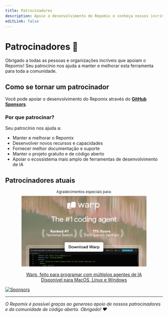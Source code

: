 ```yaml
---
title: Patrocinadores
description: Apoie o desenvolvimento do Repomix e conheça nossos incríveis patrocinadores
editLink: false
---
```


# Patrocinadores 💖

Obrigado a todas as pessoas e organizações incríveis que apoiam o Repomix! Seu patrocínio nos ajuda a manter e melhorar esta ferramenta para toda a comunidade.

## Como se tornar um patrocinador

Você pode apoiar o desenvolvimento do Repomix através do **[GitHub Sponsors](https://github.com/sponsors/yamadashy)**.

### Por que patrocinar?

Seu patrocínio nos ajuda a:
- Manter e melhorar o Repomix
- Desenvolver novos recursos e capacidades
- Fornecer melhor documentação e suporte
- Manter o projeto gratuito e de código aberto
- Apoiar o ecossistema mais amplo de ferramentas de desenvolvimento de IA

## Patrocinadores atuais

<div align="center">
   <sup>Agradecimentos especiais para:</sup>

   <a href="https://go.warp.dev/repomix" target="_blank">
      <img alt="Warp sponsorship" width="400" src="https://raw.githubusercontent.com/warpdotdev/brand-assets/main/Github/Sponsor/Warp-Github-LG-01.png">
   </a>

  [Warp, feito para programar com múltiplos agentes de IA](https://go.warp.dev/repomix)  
  [Disponível para MacOS, Linux e Windows](https://go.warp.dev/repomix)
</div>

[![Sponsors](https://cdn.jsdelivr.net/gh/yamadashy/sponsor-list/sponsors/sponsors.png)](https://github.com/sponsors/yamadashy)

---

*O Repomix é possível graças ao generoso apoio de nossos patrocinadores e da comunidade de código aberto. Obrigado! ❤️*